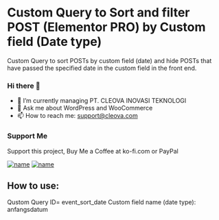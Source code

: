 # Custom Query to Sort and filter POST (Elementor PRO) by Custom field (Date type)
Custom Query to sort POSTs by custom field (date) and hide POSTs that have passed the specified date in the custom field in the front end.

### Hi there 👋
- 🔭 I’m currently managing PT. CLEOVA INOVASI TEKNOLOGI
- 💬 Ask me about WordPress and WooCommerce
- 📫 How to reach me: support@cleova.com

### Support Me
Support this project, Buy Me a Coffee at ko-fi.com or PayPal<br>

[![name](https://user-images.githubusercontent.com/31910468/202833210-f4a85c0e-6790-4882-be13-c62300af5dfe.png)](https://ko-fi.com/cleova)
[![name](https://user-images.githubusercontent.com/31910468/202841156-4e770c3f-7583-425c-9fed-e1ccfdac9a68.png)](https://paypal.me/cleovapay)

## How to use:
Qustom Query ID= event_sort_date
Custom field name (date type): anfangsdatum
